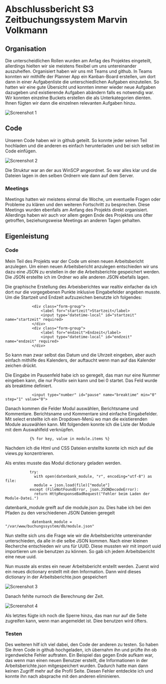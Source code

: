 # Abschlussbericht S3 Zeitbuchungssystem Marvin Volkmann

## Organisation
Die unterscheidlichen Rollen wurden am Anfag des Projektes eingeteilt, allerdings hielten wir sie meistens flexibel um uns untereinander auszuhelfen. Organisiert haben wir uns mit Teams und github. In Teams konnten wir mithilfe der Planner App ein Kanban-Board erstellen, um dort dann in einer Aufgabenliste die unterschiedlichen Aufgaben einzuteilen. So hatten wir eine gute Übersicht und konnten immer wieder neue Aufgaben dazugeben und existierende Aufgaben abändern falls es notwendig war. Wir konnten einzelne Buckets erstellen die als Unterkategorien dienten. Ihnen fügten wir dann die einzelnen relevanten Aufgaben hinzu.

![Screenshot 1](https://i.imgur.com/rDLzzEE.png)

## Code

Unseren Code haben wir in github geteilt. So konnte jeder seinen Teil hochladen und die anderen es einfach herunterladen und bei sich selbst im Code einfügen.

![Screenshot 2](https://i.imgur.com/3vvyZlB.png)

Die Struktur war an der aus WinSCP angeordnet. So war alles klar und die Dateien lagen in den selben Ordnern wie dann auf dem Server. 

### Meetings
Meetings hatten wir meistens einmal die Woche, um eventuelle Fragen oder Probleme zu klären und den weiteren Fortschritt zu besprechen. Diese Meetings wurden ebenfalls am Anfang des Projekts direkt organisiert. Allerdings haben wir auch vor allem gegen Ende des Projektes uns öfter getroffen, beziehungsweise Meetings an anderen Tagen gehalten.

## Eigenleistung

### Code

Mein Teil des Projekts war der Code um einen neuen Arbeitsbericht anzulegen. Um einen neuen Arbeitsbericht anzulegen entschieden wir uns dazu eine JSON zu erstellen in der die Arbeitsberichte gespeichert werden.
Die JSON erstellte ich im Ordner wo alle anderen JSON ebefalls lagen. 

Die graphische Erstellung des Arbeisberichtes war realtiv einfacher da ich dort nur die vorgegebenen Punkte inklusive Eingabefelder angeben musste. Um die Startzeit und Endzeit aufzuzeichen benutzte ich folgendes:

                <div class="form-group">
                    <label for="startzeit">Startzeit</label>
                    <input type="datetime-local" id="startzeit" name="startzeit" required>
                </div>
                <div class="form-group">
                    <label for="endzeit">Endzeit</label>
                    <input type="datetime-local" id="endzeit" name="endzeit" required>
                </div>
So kann man zwar selbst das Datum und die Uhrzeit eingeben, aber auch einfach mithilfe des Kalenders, der auftaucht wenn man auf das Kalender zeichen drückt.

Die Eingabe im Pausenfeld habe ich so geregelt, das man nur eine Nummer eingeben kann, die nur Positiv sein kann und bei 0 startet. Das Feld wurde als breaktime definiert.

                <input type="number" id="pause" name="breaktime" min="0" step="1" value="0">

Danach kommen die Felder Modul auswählen, Berichtsname und Kommentare. Berichtsname und Kommentare sind einfache Eingabefelder. Mit select erstellte ich ein Dropdown-Menü wo man die existierenden Module asuswählen kann. 
Mit folgendem konnte ich die Liste der Module mit dem Auswahlfeld verknüpfen.

               {% for key, value in module.items %}

Nachdem ich die Html und CSS Dateien erstellte konnte ich mich auf die views.py konzentrieren.

Als erstes musste das Modul dictionary geladen werden. 

               try:
                 with open(datenbank_module, "r", encoding="utf-8") as file:
                 module = json.load(file)["module"]
               except (FileNotFoundError, json.JSONDecodeError):
                 return HttpResponseBadRequest("Fehler beim Laden der Module-Datei.")

datenbank_module greift auf die module.json zu. Dies habe ich bei den Pfaden zu den verschiedenen JSON Dateien geregelt

                datenbank_module = "/var/www/buchungssystem/db/module.json"

Nun stellte sich uns die Frage wie wir die Arbeitsberichte untereinander unterschieden, da alle in die selbe JSON kommen. Nach einer kleinen Recherche entschieden wir uns für UUID. Diese mussten wir mit import uuid importieren um sie benutzen zu können. So gab ich jedem Arbeitsbericht eine neue uuid. 

Nun musste als erstes ein neuer Arbeitsbericht erstellt werden. Zuerst wird ein neues dictionary erstellt mit den Information. Dann wird dieses dictionary in der Arbeitsberichte.json gespeichert

![Screenshot 3](https://i.imgur.com/A14cKkg.png)

Danach fehlte nurnoch die Berechnung der Zeit. 

![Screenshot 4](https://i.imgur.com/WhDyJLN.png)

Als letztes fügte ich noch die Sperre hinzu, das man nur auf die Seite zugreifen kann, wenn man angemeldet ist. Diee benutzen wird öfters.

### Testen

Des weiteren hilf ich viel dabei, den Code der anderen zu testen. So haben Sie ihren Code in github hochgeladen, ich übernahm ihn und prüfte ihn ob irgendwelche Fehler auftraten. Ein Beispiel das gegen Ende aufkam war, das wenn man einen neuen Benutzer erstellt, die Informationen in der Arbeitsberichte.json mitgespeichert wurden. Dadurch hatte man dann keinen Zugriff mehr auf die Profil Seite. Diesen Fehler entdeckte ich und konnte ihn nach absprache mit den anderen eliminieren. 
